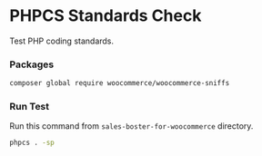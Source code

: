 # PHPCS Standards Check

Test PHP coding standards.

### Packages

``` bash
composer global require woocommerce/woocommerce-sniffs
```

### Run Test

Run this command from `sales-boster-for-woocommerce` directory.

``` bash
phpcs . -sp
```
